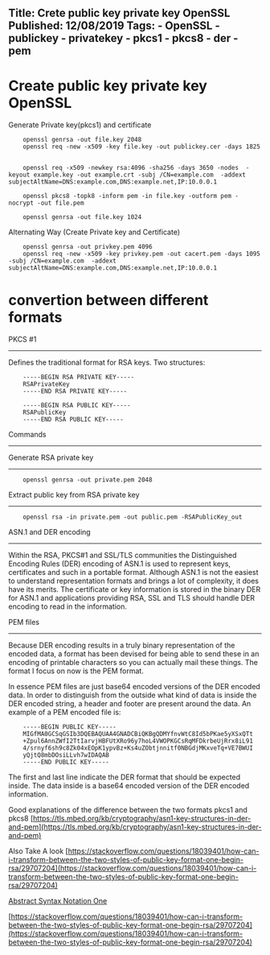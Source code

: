 Title: Crete public key private key OpenSSL
Published: 12/08/2019
Tags:
    - OpenSSL
    - publickey
    - privatekey
    - pkcs1
    - pkcs8
    - der
    - pem
---

Create public key private key OpenSSL
===========================================
Generate Private key(pkcs1) and certificate
```shell
    openssl genrsa -out file.key 2048
    openssl req -new -x509 -key file.key -out publickey.cer -days 1825
```

```shell

    openssl req -x509 -newkey rsa:4096 -sha256 -days 3650 -nodes  -keyout example.key -out example.crt -subj /CN=example.com  -addext subjectAltName=DNS:example.com,DNS:example.net,IP:10.0.0.1

    openssl pkcs8 -topk8 -inform pem -in file.key -outform pem -nocrypt -out file.pem

    openssl genrsa -out file.key 1024

```

Alternating Way (Create Private key and Certificate)

```shell
    openssl genrsa -out privkey.pem 4096
    openssl req -new -x509 -key privkey.pem -out cacert.pem -days 1095 -subj /CN=example.com  -addext subjectAltName=DNS:example.com,DNS:example.net,IP:10.0.0.1
```


convertion between different formats
======================================

PKCS #1
*********
Defines the traditional format for RSA keys. Two structures:

```shell
    -----BEGIN RSA PRIVATE KEY-----
    RSAPrivateKey
    -----END RSA PRIVATE KEY-----
```

```shell
    -----BEGIN RSA PUBLIC KEY-----
    RSAPublicKey
    -----END RSA PUBLIC KEY-----
```

Commands
***********

Generate RSA private key
**************************

```shell
    openssl genrsa -out private.pem 2048
```

Extract public key from RSA private key
******************************************

```shell
    openssl rsa -in private.pem -out public.pem -RSAPublicKey_out
```

ASN.1 and DER encoding
*************************
Within the RSA, PKCS#1 and SSL/TLS communities the Distinguished Encoding Rules (DER) encoding of ASN.1 is used to represent keys, certificates and such in a portable format. Although ASN.1 is not the easiest to understand representation formats and brings a lot of complexity, it does have its merits. The certificate or key information is stored in the binary DER for ASN.1 and applications providing RSA, SSL and TLS should handle DER encoding to read in the information.

PEM files
************
Because DER encoding results in a truly binary representation of the encoded data, a format has been devised for being able to send these in an encoding of printable characters so you can actually mail these things. The format I focus on now is the PEM format.

In essence PEM files are just base64 encoded versions of the DER encoded data. In order to distinguish from the outside what kind of data is inside the DER encoded string, a header and footer are present around the data. An example of a PEM encoded file is:

```shell
    -----BEGIN PUBLIC KEY-----
    MIGfMA0GCSqGSIb3DQEBAQUAA4GNADCBiQKBgQDMYfnvWtC8Id5bPKae5yXSxQTt
    +Zpul6AnnZWfI2TtIarvjHBFUtXRo96y7hoL4VWOPKGCsRqMFDkrbeUjRrx8iL91
    4/srnyf6sh9c8Zk04xEOpK1ypvBz+Ks4uZObtjnnitf0NBGdjMKxveTq+VE7BWUI
    yQjtQ8mbDOsiLLvh7wIDAQAB
    -----END PUBLIC KEY-----
```

The first and last line indicate the DER format that should be expected inside. The data inside is a base64 encoded version of the DER encoded information.


Good explanations of the difference between the two formats pkcs1 and pkcs8 [https://tls.mbed.org/kb/cryptography/asn1-key-structures-in-der-and-pem](https://tls.mbed.org/kb/cryptography/asn1-key-structures-in-der-and-pem)

Also Take A look [https://stackoverflow.com/questions/18039401/how-can-i-transform-between-the-two-styles-of-public-key-format-one-begin-rsa/29707204](https://stackoverflow.com/questions/18039401/how-can-i-transform-between-the-two-styles-of-public-key-format-one-begin-rsa/29707204)


[Abstract Syntax Notation One](https://en.wikipedia.org/wiki/Abstract_Syntax_Notation_One)

[https://stackoverflow.com/questions/18039401/how-can-i-transform-between-the-two-styles-of-public-key-format-one-begin-rsa/29707204](https://stackoverflow.com/questions/18039401/how-can-i-transform-between-the-two-styles-of-public-key-format-one-begin-rsa/29707204)